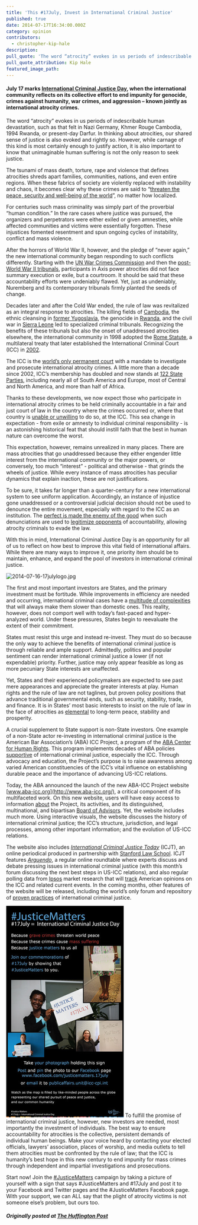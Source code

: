 ```yaml
---
title: 'This #17July, Invest in International Criminal Justice'
published: true
date: 2014-07-17T16:34:00.000Z
category: opinion
contributors:
  - christopher-kip-hale
description:
pull_quote: 'The word “atrocity” evokes in us periods of indescribable human devastation, such as that felt in Nazi Germany, Khmer Rouge Cambodia, 1994 Rwanda, or present-day Darfur.'
pull_quote_attribution: Kip Hale
featured_image_path:
---
```



#### July 17 marks [International Criminal Justice Day](http://www.icc-cpi.int/en_menus/icc/press%20and%20media/press%20releases/pages/pr1018.aspx), when the international community reflects on its collective effort to end impunity for genocide, crimes against humanity, war crimes, and aggression – known jointly as international atrocity crimes.

The word “atrocity” evokes in us periods of indescribable human devastation, such as that felt in Nazi Germany, Khmer Rouge Cambodia, 1994 Rwanda, or present-day Darfur. In thinking about atrocities, our shared sense of justice is also evoked and rightly so. However, while carnage of this kind is most certainly enough to justify action, it is also important to know that unimaginable human suffering is not the only reason to seek justice.

The tsunami of mass death, torture, rape and violence that defines atrocities shreds apart families, communities, nations, and even entire regions. When these fabrics of society are violently replaced with instability and chaos, it becomes clear why these crimes are said to “[threaten the peace, security and well-being of the world](http://www.icc-cpi.int/iccdocs/asp_docs/Resolutions/RC-Decl.1-ENG.pdf)”, no matter how localized.

For centuries such mass criminality was simply part of the proverbial “human condition.” In the rare cases where justice was pursued, the organizers and perpetrators were either exiled or given amnesties, while affected communities and victims were essentially forgotten. These injustices fomented resentment and spun ongoing cycles of instability, conflict and mass violence.

After the horrors of World War II, however, and the pledge of “never again,” the new international community began responding to such conflicts differently. Starting with the [UN War Crimes Commission](http://www.unwcc.org/) and then the [post-World War II tribunals](https://history.state.gov/milestones/1945-1952/nuremberg), participants in Axis power atrocities did not face summary execution or exile, but a courtroom. It should be said that these accountability efforts were undeniably flawed. Yet, just as undeniably, Nuremberg and its contemporary tribunals firmly planted the seeds of change.

Decades later and after the Cold War ended, the rule of law was revitalized as an integral response to atrocities. The killing fields of [Cambodia](http://www.eccc.gov.kh/en), the ethnic cleansing in [former Yugoslavia](http://www.icty.org/), the genocide in [Rwanda](http://www.unictr.org/), and the civil war in [Sierra Leone](http://www.rscsl.org/) led to specialized criminal tribunals. Recognizing the benefits of these tribunals but also the onset of unaddressed atrocities elsewhere, the international community in 1998 adopted the [Rome Statute](http://legal.un.org/icc/statute/romefra.htm), a multilateral treaty that later established the International Criminal Court (ICC) in [2002](http://www.icc-cpi.int/iccdocs/PIDS/TL/timeline.html).

The ICC is the [world’s only permanent court](http://www.icc-cpi.int/EN_Menus/icc/Pages/default.aspx) with a mandate to investigate and prosecute international atrocity crimes. A little more than a decade since 2002, ICC’s membership has doubled and now stands at [122 State Parties](http://www.icc-cpi.int/en_menus/asp/states%20parties/Pages/the%20states%20parties%20to%20the%20rome%20statute.aspx), including nearly all of South America and Europe, most of Central and North America, and more than half of Africa.

Thanks to these developments, we now expect those who participate in international atrocity crimes to be held criminally accountable in a fair and just court of law in the country where the crimes occurred or, where that country is [unable or unwilling](http://www.icc-cpi.int/en_menus/icc/about%20the%20court/icc%20at%20a%20glance/Pages/icc%20at%20a%20glance.aspx) to do so, at the ICC. This sea change in expectation - from exile or amnesty to individual criminal responsibility - is an astonishing historical feat that should instill faith that the best in human nature can overcome the worst.

This expectation, however, remains unrealized in many places. There are mass atrocities that go unaddressed because they either engender little interest from the international community or the major powers, or conversely, too much “interest” - political and otherwise - that grinds the wheels of justice. While every instance of mass atrocities has peculiar dynamics that explain inaction, these are not justifications.

To be sure, it takes far longer than a quarter-century for a new international system to see uniform application. Accordingly, an instance of injustice gone unaddressed or a controversial judicial decision should not be used to denounce the entire movement, especially with regard to the ICC as an institution. The [perfect is made the enemy of the good](http://blogs.lse.ac.uk/mec/2014/03/12/justice-impossible-the-icc-and-syria/) when such denunciations are used to [legitimize opponents](http://www.globalpost.com/dispatch/news/regions/africa/kenya/140325/how-kenya-beat-the-international-criminal-court) of accountability, allowing atrocity criminals to evade the law.

With this in mind, International Criminal Justice Day is an opportunity for all of us to reflect on how best to improve this vital field of international affairs. While there are many ways to improve it, one priority item should be to maintain, enhance, and expand the pool of investors in international criminal justice.

![2014-07-16-17julylogo.jpg](http://images.huffingtonpost.com/2014-07-16-17julylogo-thumb.jpg)

The first and most important investors are States, and the primary investment must be fortitude. While improvements in efficiency are needed and occurring, international criminal cases have a [multitude of complexities](http://opiniojuris.org/2014/01/27/guest-post-ford-complexity-efficiency-international-criminal-courts/) that will always make them slower than domestic ones. This reality, however, does not comport well with today’s fast-paced and hyper-analyzed world. Under these pressures, States begin to reevaluate the extent of their commitment.

States must resist this urge and instead re-invest. They must do so because the only way to achieve the benefits of international criminal justice is through reliable and ample support. Admittedly, politics and popular sentiment can render international criminal justice a lower (if not expendable) priority. Further, justice may only appear feasible as long as more pecuniary State interests are unaffected.

Yet, States and their experienced policymakers are expected to see past mere appearances and appreciate the greater interests at play. Human rights and the rule of law are not taglines, but proven policy positions that advance traditional governmental ends, such as security, stability, trade, and finance. It is in States’ most basic interests to insist on the rule of law in the face of atrocities as [elemental](http://www.washingtonpost.com/entertainment/books/kathryn-sikkinks-the-justice-cascade-how-human-rights-prosecutions-are-changing-world-politics/2011/08/22/gIQAxk7M4L_story.html) to long-term peace, stability and prosperity.

A crucial supplement to State support is non-State investors. One example of a non-State actor re-investing in international criminal justice is the American Bar Association’s (ABA) ICC Project, a program of the [ABA Center for Human Rights](http://www.americanbar.org/groups/human_rights.html). This program implements decades of ABA policies [supportive](http://www.americanbar.org/news/abanews/aba-news-archives/2014/07/international_crimin.html) of international criminal justice, especially the ICC. Through advocacy and education, the Project’s purpose is to raise awareness among varied American constituencies of the ICC’s vital influence on establishing durable peace and the importance of advancing US-ICC relations.

Today, the ABA announced the launch of the new ABA-ICC Project website [www.aba-icc.org](http://www.aba-icc.org/), a critical component of its multifaceted work. On this new website, users will have easy access to information [about](http://www.aba-icc.org/the-aba-icc-project/about-the-project/) the Project, its activities, and its distinguished, multinational, and bipartisan [Board of Advisors](http://www.aba-icc.org/the-aba-icc-project/board-of-advisors/). Yet, the website includes much more. Using interactive visuals, the website discusses the history of international criminal justice; the ICC’s structure, jurisdiction, and legal processes, among other important information; and the evolution of US-ICC relations.

The website also includes *[International Criminal Justice Today](http://www.aba-icc.org/international-criminal-justice-today/)* (ICJT), an online periodical produced in partnership with [Stanford Law School](https://www.law.stanford.edu/organizations/programs-and-centers/stanford-program-in-international-and-comparative-law). ICJT features *[Arguendo](http://www.aba-icc.org/arguendo/)*, a regular online roundtable where experts discuss and debate pressing issues in international criminal justice (with this month’s forum discussing the next best steps in US-ICC relations), and also regular polling data from [Ipsos](http://www.ipsos.com/) market research that will [track](http://www.aba-icc.org/ipsos/) American opinions on the ICC and related current events. In the coming months, other features of the website will be released, including the world’s only forum and repository of [proven practices](http://www.aba-icc.org/the-aba-icc-project/proven-practices/) of international criminal justice.

![2014-07-16-pr1018webEn.jpg](/assets/img/2014-07-16-pr1018webEn-thumb.jpg) To fulfill the promise of international criminal justice, however, new investors are needed, most importantly the investment of individuals. The best way to ensure accountability for atrocities is the collective, persistent demands of individual human beings. Make your voice heard by contacting your elected officials, lawyers’ association, places of worship, and media outlets to tell them atrocities must be confronted by the rule of law; that the ICC is humanity’s best hope in this new century to end impunity for mass crimes through independent and impartial investigations and prosecutions.

Start now! Join the [#JusticeMatters](http://www.icc-cpi.int/en_menus/icc/press%20and%20media/press%20releases/pages/pr1018.aspx) campaign by taking a picture of yourself with a sign that says #JusticeMatters and #17July and post it to your Facebook and Twitter pages and the #JusticeMatters Facebook page. With your support, we can ALL say that the plight of atrocity victims is not someone else’s problem, but ours too.

##### Originally posted at [The Huffington Post](http://www.huffingtonpost.com/kip-hale/invest-in-international-criminal-justice_b_5590013.html)